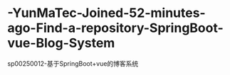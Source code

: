 # -YunMaTec-Joined-52-minutes-ago-Find-a-repository-SpringBoot-vue-Blog-System
sp00250012-基于SpringBoot+vue的博客系统
